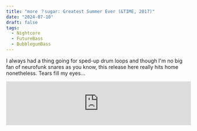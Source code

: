 ```yaml
---
title: "more ？sugar: Greatest Summer Ever (&TIME, 2017)"
date: "2024-07-10"
draft: false
tags:
  - Nightcore
  - FutureBass
  - BubblegumBass
---
```


I always had a thing going for sped-up drum loops and though I'm no big fan of neurofunk snares as you know, this release here really hits home nonetheless. Tears fill my eyes...

<iframe style="border: 0; width: 100%; height: 120px;" src="https://bandcamp.com/EmbeddedPlayer/album=2976901359/size=large/bgcol=ffffff/linkcol=0687f5/tracklist=false/artwork=small/transparent=true/" seamless><a href="https://andtime.bandcamp.com/album/greatest-summer-ever">Greatest Summer Ever by more ？sugar</a></iframe>
